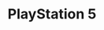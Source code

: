 ---
title: 'PlayStation 5'
slug: playstation-5
shortname: PS5
company: sony
disc: true
cartridge: false
color: white
logo: '<path d="m132.981528 9 .016501.04942244.006601.0509076v3.93663366c0 .1278642-.107173.2566984-.233398.2908986l-.064292.0087714h-24.783498c-3.930479 0-5.818736 2.7661242-5.898977 6.6651379l-.002673.2615947v19.7854786c0 6.2454207-3.6949704 11.1342498-11.198239 11.4794197l-.3601775.0129895h-29.7155115c-.0979098-.0346534-.1839017-.1270627-.209846-.2512529l-.0079758-.07812v-3.9372937c0-.1708628.1095979-.2684987.2344369-.2929077l.0632528-.0061022h26.1729373c3.8781749 0 5.8158304-2.766756 5.8982435-6.6657972l.0027466-.2615956v-19.7848185c0-5.748179 3.0969867-10.26737484 9.4342987-11.21597739l.3426-.04738891zm-80.1967003 0c6.5716171.8349835 9.7775577 5.4125412 9.7775577 11.2633663 0 6.4282712-3.7972408 11.3585072-11.6273678 11.5086853l-.3699919.003526h-35.8422442c-3.2476421 0-5.49947833 2.6687345-5.59795617 6.560497l-.00336399.2672257v12.6092409c0 .1358637-.06967363.2451412-.16089109.301858l-.05693069.027515h-8.70165017c-.11056106-.0352035-.17757609-.127246-.19646399-.2512988l-.00552084-.0780742v-12.6092409c0-6.3734057 4.22279376-11.2529574 9.88286994-11.4087042l.2795109-.003837h37.3782178c4.0158416 0 5.89967-2.8904291 5.89967-6.9273928 0-3.9485579-1.8028131-6.8005202-5.6407874-6.9226526l-.2588826-.00408h-47.24356431c-.16973125 0-.26672395-.0737119-.29097224-.2203043l-.00606209-.0793657v-3.93663366l.00723748-.03715927.03369124-.06317077zm145.2151723 0v2.5c0 1.0543618-.815878 1.9181651-1.850738 1.9945143l-.149262.0054857h-44c-1.054362 0-1.918165.8158778-1.994514 1.8507377l-.005486.1492623v8.5c0 1.5976809 1.24892 2.9036609 2.823727 2.9949073l.176273.0050927h35c8 2.0501017 12 6.2167684 12 12.5 0 6.1767362-3.865556 10.1469825-11.596668 11.910739l-.403332.089261h-45c-1.054362 0-1.918165-.8158778-1.994514-1.8507377l-.005486-.1492623v-2.5h43c4.666667-.6184468 7-3.1184468 7-7.5 0-4.2863021-2.232987-6.7719684-6.69896-7.4569989l-.30104-.0430011h-36c-3.785452 0-6.869099-3.0047834-6.995941-6.7593502l-.004059-.2406498v-14c0-1.0543618.815878-1.91816512 1.850738-1.99451426l.149262-.00548574z"/>'
order: 1
---